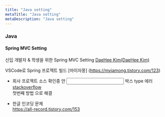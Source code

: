 ```yaml
---
title: "Java setting"
metaTitle: "Java setting"
metaDescription: "Java setting"
---
```


### Java  

#### Spring MVC Setting  
신입 개발자 & 학생을 위한 Spring MVC Setting  [DaeHee Kim(DaeHee Kim)](https://www.popit.kr/%EC%8B%A0%EC%9E%85-%EA%B0%9C%EB%B0%9C%EC%9E%90-%ED%95%99%EC%83%9D%EC%9D%84-%EC%9C%84%ED%95%9C-spring-mvc-setting-1%ED%8E%B8)  

VSCode로 Spring 프로젝트 빌드 [마이자몽] (https://myjamong.tistory.com/123)  

- 회사 프로젝트 소스 확인중 <label>안 <input> 박스 type 에러  
[stackoverflow](https://stackoverflow.com/questions/17385167/attribute-value-uses-wrong-case-character-error-in-eclipse/51942389)    
첫번째 방법 으로 해결  

- 한글 인코딩 문제  
https://all-record.tistory.com/153  
